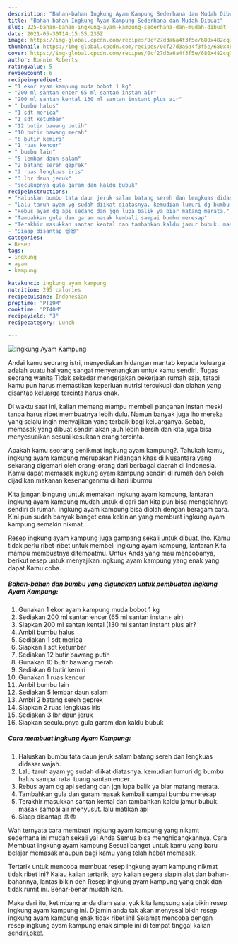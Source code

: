 ```yaml
---
description: "Bahan-bahan Ingkung Ayam Kampung Sederhana dan Mudah Dibuat"
title: "Bahan-bahan Ingkung Ayam Kampung Sederhana dan Mudah Dibuat"
slug: 225-bahan-bahan-ingkung-ayam-kampung-sederhana-dan-mudah-dibuat
date: 2021-05-30T14:15:55.235Z
image: https://img-global.cpcdn.com/recipes/0cf27d3a6a4f3f5e/680x482cq70/ingkung-ayam-kampung-foto-resep-utama.jpg
thumbnail: https://img-global.cpcdn.com/recipes/0cf27d3a6a4f3f5e/680x482cq70/ingkung-ayam-kampung-foto-resep-utama.jpg
cover: https://img-global.cpcdn.com/recipes/0cf27d3a6a4f3f5e/680x482cq70/ingkung-ayam-kampung-foto-resep-utama.jpg
author: Ronnie Roberts
ratingvalue: 5
reviewcount: 6
recipeingredient:
- "1 ekor ayam kampung muda bobot 1 kg"
- "200 ml santan encer 65 ml santan instan air"
- "200 ml santan kental 130 ml santan instant plus air"
- " bumbu halus"
- "1 sdt merica"
- "1 sdt ketumbar"
- "12 butir bawang putih"
- "10 butir bawang merah"
- "6 butir kemiri"
- "1 ruas kencur"
- " bumbu lain"
- "5 lembar daun salam"
- "2 batang sereh geprek"
- "2 ruas lengkuas iris"
- "3 lbr daun jeruk"
- "secukupnya gula garam dan kaldu bubuk"
recipeinstructions:
- "Haluskan bumbu tata daun jeruk salam batang sereh dan lengkuas didasar wajah."
- "Lalu taruh ayam yg sudah diikat diatasnya. kemudian lumuri dg bumbu halus sampai rata. tuang santan encer"
- "Rebus ayam dg api sedang dan jgn lupa balik ya biar matang merata."
- "Tambahkan gula dan garam masak kembali sampai bumbu meresap"
- "Terakhir masukkan santan kental dan tambahkan kaldu jamur bubuk. masak sampai air menyusut. lalu matikan api"
- "Siaap disantap 😍😍"
categories:
- Resep
tags:
- ingkung
- ayam
- kampung

katakunci: ingkung ayam kampung 
nutrition: 295 calories
recipecuisine: Indonesian
preptime: "PT19M"
cooktime: "PT40M"
recipeyield: "3"
recipecategory: Lunch

---
```



![Ingkung Ayam Kampung](https://img-global.cpcdn.com/recipes/0cf27d3a6a4f3f5e/680x482cq70/ingkung-ayam-kampung-foto-resep-utama.jpg)

Andai kamu seorang istri, menyediakan hidangan mantab kepada keluarga adalah suatu hal yang sangat menyenangkan untuk kamu sendiri. Tugas seorang  wanita Tidak sekedar mengerjakan pekerjaan rumah saja, tetapi kamu pun harus memastikan keperluan nutrisi tercukupi dan olahan yang disantap keluarga tercinta harus enak.

Di waktu  saat ini, kalian memang mampu membeli panganan instan meski tanpa harus ribet membuatnya lebih dulu. Namun banyak juga lho mereka yang selalu ingin menyajikan yang terbaik bagi keluarganya. Sebab, memasak yang dibuat sendiri akan jauh lebih bersih dan kita juga bisa menyesuaikan sesuai kesukaan orang tercinta. 



Apakah kamu seorang penikmat ingkung ayam kampung?. Tahukah kamu, ingkung ayam kampung merupakan hidangan khas di Nusantara yang sekarang digemari oleh orang-orang dari berbagai daerah di Indonesia. Kamu dapat memasak ingkung ayam kampung sendiri di rumah dan boleh dijadikan makanan kesenanganmu di hari liburmu.

Kita jangan bingung untuk memakan ingkung ayam kampung, lantaran ingkung ayam kampung mudah untuk dicari dan kita pun bisa mengolahnya sendiri di rumah. ingkung ayam kampung bisa diolah dengan beragam cara. Kini pun sudah banyak banget cara kekinian yang membuat ingkung ayam kampung semakin nikmat.

Resep ingkung ayam kampung juga gampang sekali untuk dibuat, lho. Kamu tidak perlu ribet-ribet untuk membeli ingkung ayam kampung, lantaran Kita mampu membuatnya ditempatmu. Untuk Anda yang mau mencobanya, berikut resep untuk menyajikan ingkung ayam kampung yang enak yang dapat Kamu coba.

<!--inarticleads1-->

##### Bahan-bahan dan bumbu yang digunakan untuk pembuatan Ingkung Ayam Kampung:

1. Gunakan 1 ekor ayam kampung muda bobot 1 kg
1. Sediakan 200 ml santan encer (65 ml santan instan+ air)
1. Siapkan 200 ml santan kental (130 ml santan instant plus air?
1. Ambil  bumbu halus
1. Sediakan 1 sdt merica
1. Siapkan 1 sdt ketumbar
1. Sediakan 12 butir bawang putih
1. Gunakan 10 butir bawang merah
1. Sediakan 6 butir kemiri
1. Gunakan 1 ruas kencur
1. Ambil  bumbu lain
1. Sediakan 5 lembar daun salam
1. Ambil 2 batang sereh geprek
1. Siapkan 2 ruas lengkuas iris
1. Sediakan 3 lbr daun jeruk
1. Siapkan secukupnya gula garam dan kaldu bubuk




<!--inarticleads2-->

##### Cara membuat Ingkung Ayam Kampung:

1. Haluskan bumbu tata daun jeruk salam batang sereh dan lengkuas didasar wajah.
1. Lalu taruh ayam yg sudah diikat diatasnya. kemudian lumuri dg bumbu halus sampai rata. tuang santan encer
1. Rebus ayam dg api sedang dan jgn lupa balik ya biar matang merata.
1. Tambahkan gula dan garam masak kembali sampai bumbu meresap
1. Terakhir masukkan santan kental dan tambahkan kaldu jamur bubuk. masak sampai air menyusut. lalu matikan api
1. Siaap disantap 😍😍




Wah ternyata cara membuat ingkung ayam kampung yang nikamt sederhana ini mudah sekali ya! Anda Semua bisa menghidangkannya. Cara Membuat ingkung ayam kampung Sesuai banget untuk kamu yang baru belajar memasak maupun bagi kamu yang telah hebat memasak.

Tertarik untuk mencoba membuat resep ingkung ayam kampung nikmat tidak ribet ini? Kalau kalian tertarik, ayo kalian segera siapin alat dan bahan-bahannya, lantas bikin deh Resep ingkung ayam kampung yang enak dan tidak rumit ini. Benar-benar mudah kan. 

Maka dari itu, ketimbang anda diam saja, yuk kita langsung saja bikin resep ingkung ayam kampung ini. Dijamin anda tak akan menyesal bikin resep ingkung ayam kampung enak tidak ribet ini! Selamat mencoba dengan resep ingkung ayam kampung enak simple ini di tempat tinggal kalian sendiri,oke!.

